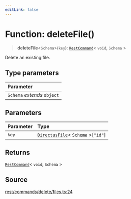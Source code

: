 ```yaml
---
editLink: false
---
```


# Function: deleteFile()

> **deleteFile**\<`Schema`\>(`key`): [`RestCommand`](../interfaces/interface.RestCommand.md)\< `void`, `Schema` \>

Delete an existing file.

## Type parameters

| Parameter                   |
| :-------------------------- |
| `Schema` _extends_ `object` |

## Parameters

| Parameter | Type                                                                                         |
| :-------- | :------------------------------------------------------------------------------------------- |
| `key`     | [`DirectusFile`](../../schema/type-aliases/type-alias.DirectusFile.md)\< `Schema` \>[`"id"`] |

## Returns

[`RestCommand`](../interfaces/interface.RestCommand.md)\< `void`, `Schema` \>

## Source

[rest/commands/delete/files.ts:24](https://github.com/directus/directus/blob/7789a6c53/sdk/src/rest/commands/delete/files.ts#L24)
